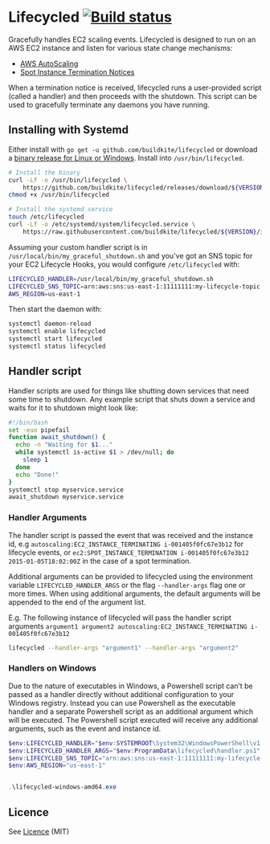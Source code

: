 # Lifecycled [![Build status](https://badge.buildkite.com/59427d66eb5576325ded875cae10b6cfcc0a63c6dd49ec4ec8.svg?branch=master)](https://buildkite.com/buildkite/lifecycled)

Gracefully handles EC2 scaling events. Lifecycled is designed to run on an AWS EC2 instance and listen for various state change mechanisms:

 * [AWS AutoScaling](https://docs.aws.amazon.com/autoscaling/ec2/userguide/lifecycle-hooks.html)
 * [Spot Instance Termination Notices](http://docs.aws.amazon.com/AWSEC2/latest/UserGuide/spot-interruptions.html)

When a termination notice is received, lifecycled runs a user-provided script (called a handler) and then proceeds with the shutdown. This script can be used to gracefully terminate any daemons you have running.

## Installing with Systemd

Either install with `go get -u github.com/buildkite/lifecycled` or download a [binary release for Linux or Windows](https://github.com/buildkite/lifecycled/releases). Install into `/usr/bin/lifecycled`.

```bash
# Install the binary
curl -Lf -o /usr/bin/lifecycled \
	https://github.com/buildkite/lifecycled/releases/download/${VERSION}/lifecycled-linux-amd64
chmod +x /usr/bin/lifecycled

# Install the systemd service
touch /etc/lifecycled
curl -Lf -o /etc/systemd/system/lifecycled.service \
	https://raw.githubusercontent.com/buildkite/lifecycled/${VERSION}/init/systemd/lifecycled.unit
```

Assuming your custom handler script is in `/usr/local/bin/my_graceful_shutdown.sh` and you've got an SNS topic for your EC2 Lifecycle Hooks, you would configure `/etc/lifecycled` with:

```bash
LIFECYCLED_HANDLER=/usr/local/bin/my_graceful_shutdown.sh
LIFECYCLED_SNS_TOPIC=arn:aws:sns:us-east-1:11111111:my-lifecycle-topic
AWS_REGION=us-east-1
```

Then start the daemon with:

```bash
systemctl daemon-reload
systemctl enable lifecycled
systemctl start lifecycled
systemctl status lifecycled
```

## Handler script

Handler scripts are used for things like shutting down services that need some time to shutdown. Any example script that shuts down a service and waits for it to shutdown might look like:

```bash
#!/bin/bash
set -euo pipefail
function await_shutdown() {
  echo -n "Waiting for $1..."
  while systemctl is-active $1 > /dev/null; do
    sleep 1
  done
  echo "Done!"
}
systemctl stop myservice.service
await_shutdown myservice.service
```

### Handler Arguments
The handler script is passed the event that was received and the instance id, e.g `autoscaling:EC2_INSTANCE_TERMINATING i-001405f0fc67e3b12` for lifecycle events, or `ec2:SPOT_INSTANCE_TERMINATION i-001405f0fc67e3b12 2015-01-05T18:02:00Z` in the case of a spot termination.

Additional arguments can be provided to lifecycled using the environment variable `LIFECYCLED_HANDLER_ARGS` or the flag `--handler-args` flag one or more times. When using additional arguments, the default arguments will be appended to the end of the argument list.

E.g. The following instance of lifecycled will pass the handler script arguments `argument1 argument2 autoscaling:EC2_INSTANCE_TERMINATING i-001405f0fc67e3b12`

```bash
lifecycled --handler-args "argument1" --handler-args "argument2"
```

### Handlers on Windows
Due to the nature of executables in Windows, a Powershell script can’t be passed as a handler directly without additional configuration to your Windows registry. Instead you can use Powershell as the executable handler and a separate Powershell script as an additional argument which will be executed. The Powershell script executed will receive any additional arguments, such as the event and instance id.

```powershell
$env:LIFECYCLED_HANDLER="$env:SYSTEMROOT\System32\WindowsPowerShell\v1.0\powershell.exe"
$env:LIFECYCLED_HANDLER_ARGS="$env:ProgramData\lifecycled\handler.ps1"
$env:LIFECYCLED_SNS_TOPIC="arn:aws:sns:us-east-1:11111111:my-lifecycle-topic"
$env:AWS_REGION="us-east-1"


.\lifecycled-windows-amd64.exe
```

## Licence

See [Licence](LICENSE) (MIT)

